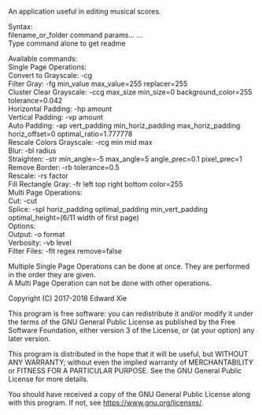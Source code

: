 An application useful in editing musical scores.

Syntax:  
filename_or_folder command params... ...  
Type command alone to get readme

Available commands:  
  Single Page Operations:  
    Convert to Grayscale:     -cg  
    Filter Gray:              -fg min_value max_value=255 replacer=255  
    Cluster Clear Grayscale:  -ccg max_size min_size=0 background_color=255 tolerance=0.042  
    Horizontal Padding:       -hp amount  
    Vertical Padding:         -vp amount  
    Auto Padding:             -ap vert_padding min_horiz_padding max_horiz_padding horiz_offset=0 optimal_ratio=1.777778  
    Rescale Colors Grayscale: -rcg min mid max  
    Blur:                     -bl radius  
    Straighten:               -str min_angle=-5 max_angle=5 angle_prec=0.1 pixel_prec=1  
    Remove Border:            -rb tolerance=0.5  
    Rescale:                  -rs factor  
    Fill Rectangle Gray:      -fr left top right bottom color=255  
  Multi Page Operations:  
    Cut:                      -cut  
    Splice:                   -spl horiz_padding optimal_padding min_vert_padding optimal_height=(6/11 width of first page)  
  Options:  
    Output:                   -o format  
    Verbosity:                -vb level  
    Filter Files:             -flt regex remove=false
    
Multiple Single Page Operations can be done at once. They are performed in the order they are given.  
A Multi Page Operation can not be done with other operations.


Copyright (C) 2017-2018 Edward Xie

This program is free software: you can redistribute it and/or modify
it under the terms of the GNU General Public License as published by
the Free Software Foundation, either version 3 of the License, or
(at your option) any later version.

This program is distributed in the hope that it will be useful,
but WITHOUT ANY WARRANTY; without even the implied warranty of
MERCHANTABILITY or FITNESS FOR A PARTICULAR PURPOSE.  See the
GNU General Public License for more details.

You should have received a copy of the GNU General Public License
along with this program.  If not, see <https://www.gnu.org/licenses/>.
